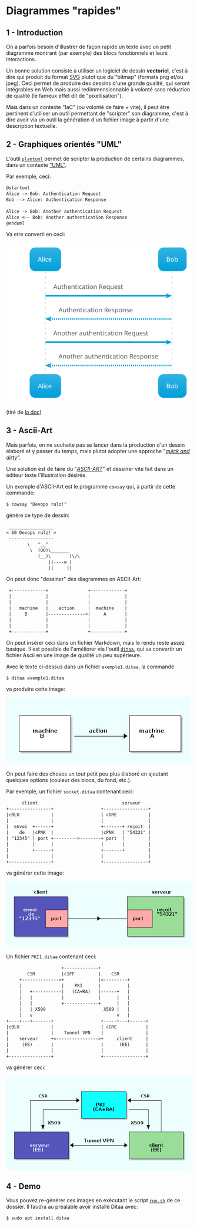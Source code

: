 # Diagrammes "rapides"

## 1 - Introduction

On a parfois besoin d'illustrer de façon rapide un texte avec un petit diagramme montrant (par exemple) des blocs fonctionnels et leurs interactions.

Un bonne solution consiste à utiliser un logiciel de dessin **vectoriel**, c'est à dire qui produit du format [SVG](https://fr.wikipedia.org/wiki/Scalable_Vector_Graphics)
plutot que du "bitmap" (formats png et/ou jpeg).
Ceci permet de produire des dessins d'une grande qualité, qui seront intégrables en Web mais aussi redimmensionnable à volonté sans réduction de qualité (le fameux effet dit de "pixellisation").

Mais dans un contexte "IaC" (ou volonté de faire + vite), il peut être pertinent d'utiliser un outil permettant de "scripter" son diagramme, c'est à dire avoir via un outil la génération d'un fichier image à partir d'une description textuelle.

## 2 - Graphiques orientés "UML"

L'outil [`plantuml`](https://plantuml.com/) permet de scripter la production de certains diagrammes, dans un contexte ["UML"](https://fr.wikipedia.org/wiki/UML_(informatique)).

Par exemple, ceci:
```
@startuml
Alice -> Bob: Authentication Request
Bob --> Alice: Authentication Response

Alice -> Bob: Another authentication Request
Alice <-- Bob: Another authentication Response
@enduml
```
Va etre converti en ceci:

![plantuml1](exemples/plantuml_1.svg)

(tiré de [la doc](https://plantuml.com/sequence-diagram))

## 3 - Ascii-Art

Mais parfois, on ne souhaite pas se lancer dans la production d'un dessin élaboré et y passer du temps, mais plutot adopter une approche
"[_quick and dirty_](https://fr.wikipedia.org/wiki/Quick-and-dirty)".

Une solution est de faire du "[_ASCII-ART_](https://fr.wikipedia.org/wiki/Art_ASCII)" et dessiner vite fait dans un éditeur texte l'illustration désirée.

Un exemple d'ASCII-Art est le programme `cowsay` qui, à partir de cette commande:
```
$ cowsay "Devops rulz!"
```
génère ce type de dessin:
```
 _________________
< 60 Devops rulz! >
 -----------------
        \   ^__^
         \  (OO)\_______
            (__)\       )\/\
                ||----w |
                ||     ||
```

On peut donc "dessiner" des diagrammes en ASCII-Art:
```
 +-------------+               +-------------+
 |             |               |             |
 |             |               |             |
 |   machine   |    action     |  machine    |
 |     B       |-------------->|     A       |
 |             |               |             |
 |             |               |             |
 +-------------+               +-------------+
```

On peut insérer ceci dans un fichier Markdown, mais le rendu reste assez basique.
Il est possible de l'améliorer via l'outil [`ditaa`](https://ditaa.sourceforge.net/),
qui va convertir un fichier Ascii en une image de qualité un peu supérieure.

Avec le texte ci-dessus dans un fichier `exemple1.ditaa`, la commande
```
$ ditaa exemple1.ditaa
```
va produire cette image:

![test1](exemples/exemple1.png)

On peut faire des choses un tout petit peu plus élaboré en ajoutant quelques options (couleur des blocs, du fond, etc.).


Par exemple, un fichier `socket.ditaa` contenant ceci:

```
      client                                serveur
+----------------+                  +-----------------+
|cBLU            |                  | cGRE            |
|                |                  |                 |
|  envoi  +------+                  +-------+ reçoit  |
|    de   |cPNK  |                  |cPNK   | "54321" |
| "12345" | port +--------->--------+ port  |         |
|         |      |                  |       |         |
|         +------+                  +-------+         |
|                |                  |                 |
+----------------+                  +-----------------+
```

va générer cette image:

![socket1](exemples/socket_1.png)


Un fichier `PKI1.ditaa` contenant ceci:

```
                     +-------------+
        CSR          |c1FF         |    CSR
     +-------------->+             |<---------+
     |               |    PKI      |          |
     |   +-----------|   (CA+RA)   |------+   |
     |   |           |             |      |   |
     |   |           +-------------+      |   |
     |   | X509                      X509 |   |
     |   v                                v   |
+----+---+-------+                  +-----+---+------+
|cBLU            |                  | cGRE           |
|                |    Tunnel VPN    |                |
|    serveur     +<---------------->+     client     |
|     (EE)       |                  |      (EE)      |
|                |                  |                |
+----------------+                  +----------------+
```

va générer ceci:

![pki](exemples/PKI_1.png)


## 4 - Demo

Vous pouvez re-générer ces images en exécutant le script [`run.sh`](run.sh) de ce dossier.
Il faudra au préalable avoir installé Ditaa avec:
```
$ sudo apt install ditaa
```

